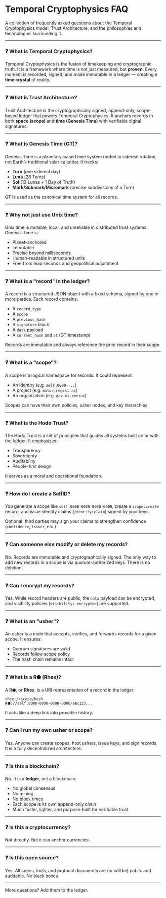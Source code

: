 # Temporal Cryptophysics FAQ

A collection of frequently asked questions about the Temporal Cryptophysics model, Trust Architecture, and the philosophies and technologies surrounding it.

---

### ❓ What is Temporal Cryptophysics?

Temporal Cryptophysics is the fusion of timekeeping and cryptographic truth. It is a framework where time is not just measured, but **proven**. Every moment is recorded, signed, and made immutable in a ledger — creating a **time crystal** of reality.

---

### ❓ What is Trust Architecture?

Trust Architecture is the cryptographically signed, append-only, scope-based ledger that powers Temporal Cryptophysics. It anchors records in both **space (scope)** and **time (Genesis Time)** with verifiable digital signatures.

---

### ❓ What is Genesis Time (GT)?

Genesis Time is a planetary-based time system rooted in sidereal rotation, not Earth’s traditional solar calendar. It tracks:

-   **Turn** (one sidereal day)
-   **Luna** (28 Turns)
-   **Sol** (13 Lunas + 1 Day of Truth)
-   **Mark/Submark/Micromark** (precise subdivisions of a Turn)

GT is used as the canonical time system for all records.

---

### ❓ Why not just use Unix time?

Unix time is mutable, local, and unreliable in distributed trust systems. Genesis Time is:

-   Planet-anchored
-   Immutable
-   Precise beyond milliseconds
-   Human-readable in structured units
-   Free from leap seconds and geopolitical adjustment

---

### ❓ What is a "record" in the ledger?

A record is a structured JSON object with a fixed schema, signed by one or more parties. Each record contains:

-   A `record_type`
-   A `scope`
-   A `previous_hash`
-   A `signature` block
-   A `data` payload
-   A `current_hash` and `at` (GT timestamp)

Records are immutable and always reference the prior record in their scope.

---

### ❓ What is a "scope"?

A scope is a logical namespace for records. It could represent:

-   An identity (e.g. `self.0000-...`)
-   A project (e.g. `motor.registrar`)
-   An organization (e.g. `gov.us.census`)

Scopes can have their own policies, usher nodes, and key hierarchies.

---

### ❓ What is the Hodo Trust?

The Hodo Trust is a set of principles that guides all systems built on or with the ledger. It emphasizes:

-   Transparency
-   Sovereignty
-   Auditability
-   People-first design

It serves as a moral and operational foundation.

---

### ❓ How do I create a SelfID?

You generate a scope like `self.0000-0000-0000-0000`, create a `scope:create` record, and issue identity claims (`identity:claim`) signed by your keys.

Optional: third parties may sign your claims to strengthen confidence (`confidence`, `issuer`, etc.)

---

### ❓ Can someone else modify or delete my records?

No. Records are immutable and cryptographically signed. The only way to add new records in a scope is via quorum-authorized keys. There is no deletion.

---

### ❓ Can I encrypt my records?

Yes. While record headers are public, the `data` payload can be encrypted, and visibility policies (`visibility: encrypted`) are supported.

---

### ❓ What is an "usher"?

An usher is a node that accepts, verifies, and forwards records for a given scope. It ensures:

-   Quorum signatures are valid
-   Records follow scope policy
-   The hash chain remains intact

---

### ❓ What is a R⬢ (Rhex)?

A R⬢, or **Rhex**, is a URI representation of a record in the ledger:

```
rhex://scope/hash
R⬢://self.0000-0000-0000-0000/abc123...
```

It acts like a deep link into provable history.

---

### ❓ Can I run my own usher or scope?

Yes. Anyone can create scopes, host ushers, issue keys, and sign records. It is a fully decentralized architecture.

---

### ❓ Is this a blockchain?

No. It is a **ledger**, not a blockchain:

-   No global consensus
-   No mining
-   No block times
-   Each scope is its own append-only chain
-   Much faster, lighter, and purpose-built for verifiable trust

---

### ❓ Is this a cryptocurrency?

Not directly. But it can anchor currencies.

---

### ❓ Is this open source?

Yes. All specs, tools, and protocol documents are (or will be) public and auditable. No black boxes.

---

More questions? Add them to the ledger.

